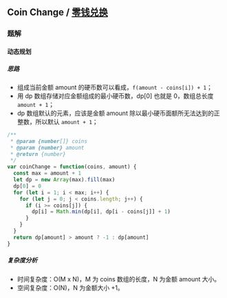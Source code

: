 ## Coin Change / [零钱兑换](https://leetcode-cn.com/problems/coin-change/)

### 题解
#### 动态规划
##### 思路
+ 组成当前金额 amount 的硬币数可以看成，`f(amount - coins[i]) + 1`；
+ 用 dp 数组存储对应金额组成的最小硬币数，dp[0] 也就是 0，数组总长度 `amount + 1`；
+ dp 数组默认的元素，应该是金额 amount 除以最小硬币面额所无法达到的正整数，所以默认 `amount + 1`；

```js
/**
 * @param {number[]} coins
 * @param {number} amount
 * @return {number}
 */
var coinChange = function(coins, amount) {
  const max = amount + 1
  let dp = new Array(max).fill(max)
  dp[0] = 0
  for (let i = 1; i < max; i++) {
    for (let j = 0; j < coins.length; j++) {
      if (i >= coins[j]) {
        dp[i] = Math.min(dp[i], dp[i - coins[j]] + 1) 
      }
    }
  }
  return dp[amount] > amount ? -1 : dp[amount]
}
```

##### 复杂度分析
+ 时间复杂度：O(M x N)，M 为 coins 数组的长度，N 为金额 amount 大小。
+ 空间复杂度：O(N)，N 为金额大小 +1。